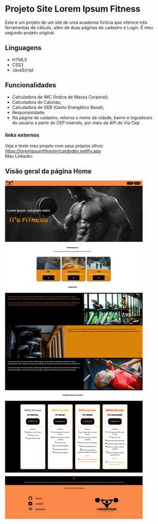 # Projeto Site Lorem Ipsum Fitness
 Este é um projeto de um site de uma academia fictícia que oferece três ferramentas de cálculo, além de duas páginas de cadastro e Login. É meu segundo projeto original.


 ## Linguagens

 <ul>
    <li>HTML5</li>
    <li>CSS3</li>
    <li>JavaScript</li>
 </ul>

 ## Funcionalidades

<ul>
 <li>Calculadora de IMC (Índice de Massa Corporal);</li>
 <li>Calculadora de Calorias;</li>
 <li>Calculadora de GEB (Gasto Energético Basal);</li>
 <li>Responsividade;</li>
 <li>Na página de cadastro, retorna o nome da cidade, bairro e logradouro do usuário a partir do CEP inserido, por meio da API do Via Cep</li>
 </ul>

 ### links externos

 Veja e teste meu projeto com seus própios olhos: https://loremipsumfitnessjricardodev.netlify.app
 <br>
 Meu Linkedin: 

 ## Visão geral da página Home

 <img src = "./imagens/site-academia-print-home.jpeg" style = "width: 90%"></img>













 <!-- ## Demonstrações

 Na imagem acima, vemos que o usuário inseriu sua altura como 1,52 e seu peso como 61,2 -->















   <!-- Este projeto é um site de uma <span>academia fictícia</span> que oferece <span>três ferramentas de cálculo</span> que desenvolvi usando <span>JavaScript</span>, sendo elas para obtenção de <span>IMC (Índice de Massa Corporal)</span>, <span>valor calórico</span> e de <span>GEB (Gasto Energético Basal)</span>. Neste projeto, inseri logo tudo que aprendi com <span>JavaScript</span> usando a <span>API do Via Cep</span> e o conceito de <span>Mobile First</span>. -->
